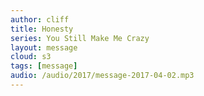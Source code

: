 ```yaml
---
author: cliff
title: Honesty
series: You Still Make Me Crazy
layout: message
cloud: s3
tags: [message]
audio: /audio/2017/message-2017-04-02.mp3
---
```

